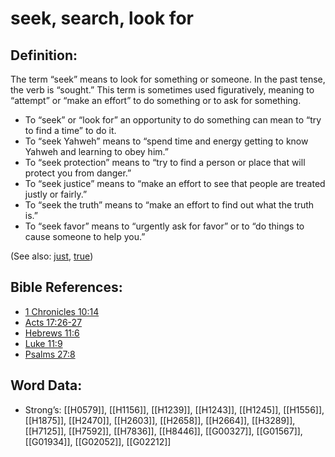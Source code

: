 # seek, search, look for

## Definition:

The term “seek” means to look for something or someone. In the past tense, the verb is “sought.” This term is sometimes used figuratively, meaning to “attempt” or “make an effort” to do something or to ask for something.

* To “seek” or “look for” an opportunity to do something can mean to “try to find a time” to do it.
* To “seek Yahweh” means to “spend time and energy getting to know Yahweh and learning to obey him.”
* To “seek protection” means to “try to find a person or place that will protect you from danger.”
* To “seek justice” means to “make an effort to see that people are treated justly or fairly.”
* To “seek the truth” means to “make an effort to find out what the truth is.”
* To “seek favor” means to “urgently ask for favor” or to “do things to cause someone to help you.”

(See also: [just](../kt/justice.md), [true](../kt/true.md))

## Bible References:

* [1 Chronicles 10:14](rc://en/tn/help/1ch/10/14)
* [Acts 17:26-27](rc://en/tn/help/act/17/26)
* [Hebrews 11:6](rc://en/tn/help/heb/11/06)
* [Luke 11:9](rc://en/tn/help/luk/11/09)
* [Psalms 27:8](rc://en/tn/help/psa/027/08)

## Word Data:

* Strong’s: [[H0579]], [[H1156]], [[H1239]], [[H1243]], [[H1245]], [[H1556]], [[H1875]], [[H2470]], [[H2603]], [[H2658]], [[H2664]], [[H3289]], [[H7125]], [[H7592]], [[H7836]], [[H8446]], [[G00327]], [[G01567]], [[G01934]], [[G02052]], [[G02212]]
